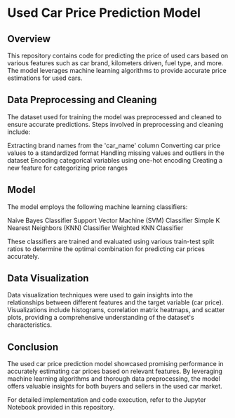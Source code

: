 # Used Car Price Prediction Model

## Overview
This repository contains code for predicting the price of used cars based on various features such as car brand, kilometers driven, fuel type, and more. The model leverages machine learning algorithms to provide accurate price estimations for used cars.

## Data Preprocessing and Cleaning
The dataset used for training the model was preprocessed and cleaned to ensure accurate predictions. Steps involved in preprocessing and cleaning include:

Extracting brand names from the 'car_name' column
Converting car price values to a standardized format
Handling missing values and outliers in the dataset
Encoding categorical variables using one-hot encoding
Creating a new feature for categorizing price ranges

## Model
The model employs the following machine learning classifiers:

Naive Bayes Classifier
Support Vector Machine (SVM) Classifier
Simple K Nearest Neighbors (KNN) Classifier
Weighted KNN Classifier

These classifiers are trained and evaluated using various train-test split ratios to determine the optimal combination for predicting car prices accurately.

## Data Visualization
Data visualization techniques were used to gain insights into the relationships between different features and the target variable (car price). Visualizations include histograms, correlation matrix heatmaps, and scatter plots, providing a comprehensive understanding of the dataset's characteristics.

## Conclusion
The used car price prediction model showcased promising performance in accurately estimating car prices based on relevant features. By leveraging machine learning algorithms and thorough data preprocessing, the model offers valuable insights for both buyers and sellers in the used car market.

For detailed implementation and code execution, refer to the Jupyter Notebook provided in this repository.